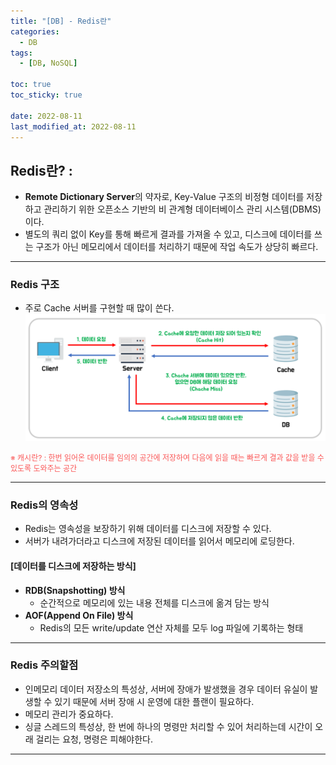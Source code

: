 ```yaml
---
title: "[DB] - Redis란"
categories:
  - DB
tags:
  - [DB, NoSQL]

toc: true
toc_sticky: true

date: 2022-08-11
last_modified_at: 2022-08-11
---
```


## Redis란? :
- **Remote Dictionary Server**의 약자로, Key-Value 구조의 비정형 데이터를 저장하고 관리하기 위한 오픈소스 기반의 비 관계형 데이터베이스 관리 시스템(DBMS)이다.
- 별도의 쿼리 없이 Key를 통해 빠르게 결과를 가져올 수 있고, 디스크에 데이터를 쓰는 구조가 아닌 메모리에서 데이터를 처리하기 때문에 작업 속도가 상당히 빠르다.

* * *

### Redis 구조
- 주로 Cache 서버를 구현할 때 많이 쓴다.
[![텍스트](/assets/images/DB/Redis%20%EA%B5%AC%EC%A1%B0.PNG)](/assets/images/DB/Redis%20%EA%B5%AC%EC%A1%B0.PNG)

<span style="color:#FA5858; font-size:12px">※ 캐시란? : 한번 읽어온 데이터를 임의의 공간에 저장하여 다음에 읽을 때는 빠르게 결과 값을 받을 수 있도록 도와주는 공간</span>
* * *

### Redis의 영속성
- Redis는 영속성을 보장하기 위해 데이터를 디스크에 저장할 수 있다.
- 서버가 내려가더라고 디스크에 저장된 데이터를 읽어서 메모리에 로딩한다.


#### [데이터를 디스크에 저장하는 방식]
- **RDB(Snapshotting) 방식**
  - 순간적으로 메모리에 있는 내용 전체를 디스크에 옮겨 담는 방식
- **AOF(Append On File) 방식**
  - Redis의 모든 write/update 연산 자체를 모두 log 파일에 기록하는 형태

* * *

### Redis 주의할점
- 인메모리 데이터 저장소의 특성상, 서버에 장애가 발생했을 경우 데이터 유실이 발생할 수 있기 때문에 서버 장애 시 운영에 대한 플랜이 필요하다.
- 메모리 관리가 중요하다.
- 싱글 스레드의 특성상, 한 번에 하나의 명령만 처리할 수 있어 처리하는데 시간이 오래 걸리는 요청, 명령은 피해야한다.

* * *